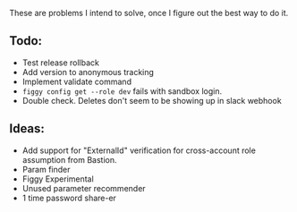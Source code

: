These are problems I intend to solve, once I figure out the best way to do it.

## Todo:
- Test release rollback
- Add version to anonymous tracking
- Implement validate command
- `figgy config get --role dev` fails with sandbox login.
- Double check. Deletes don't seem to be showing up in slack webhook

## Ideas:
- Add support for "ExternalId" verification for cross-account role assumption from Bastion.
- Param finder
- Figgy Experimental
- Unused parameter recommender
- 1 time password share-er